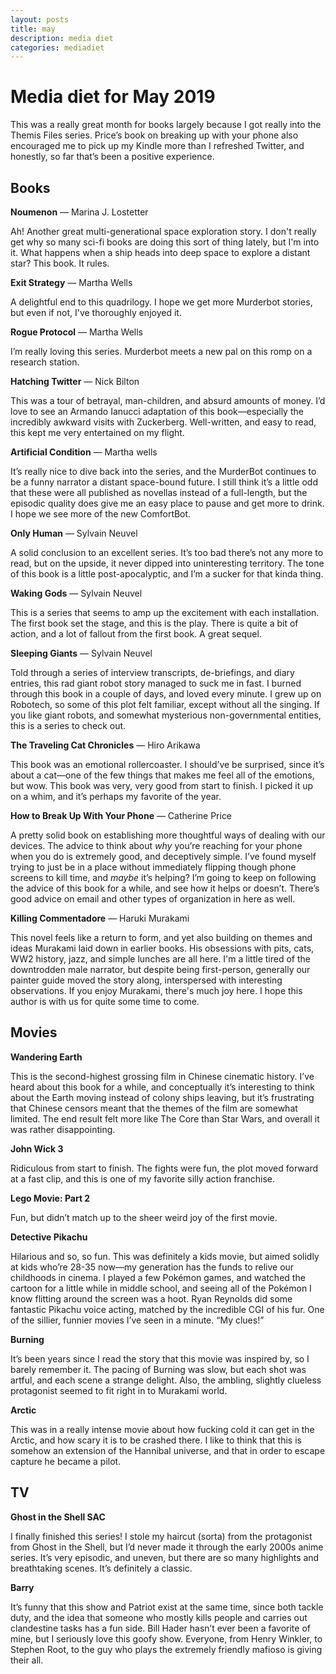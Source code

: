 ```yaml
---
layout: posts
title: may
description: media diet
categories: mediadiet
---
```


# Media diet for May 2019

This was a really great month for books largely because I got really into the Themis Files series. Price’s book on breaking up with your phone also encouraged me to pick up my Kindle more than I refreshed Twitter, and honestly, so far that’s been a positive experience. 

## Books

**Noumenon** — Marina J. Lostetter

Ah! Another great multi-generational space exploration story. I don't really get why so many sci-fi books are doing this sort of thing lately, but I'm into it. What happens when a ship heads into deep space to explore a distant star? This book. It rules.

**Exit Strategy** — Martha Wells

A delightful end to this quadrilogy. I hope we get more Murderbot stories, but even if not, I've thoroughly enjoyed it.

**Rogue Protocol** — Martha Wells

I’m really loving this series. Murderbot meets a new pal on this romp on a research station.

**Hatching Twitter** — Nick Bilton

This was a tour of betrayal, man-children, and absurd amounts of money. I’d love to see an Armando Ianucci adaptation of this book—especially the incredibly awkward visits with Zuckerberg. Well-written, and easy to read, this kept me very entertained on my flight.

**Artificial Condition** — Martha wells

It’s really nice to dive back into the series, and the MurderBot continues to be a funny narrator a distant space-bound future. I still think it’s a little odd that these were all published as novellas instead of a full-length, but the episodic quality does give me an easy place to pause and get more to drink. I hope we see more of the new ComfortBot.

**Only Human** — Sylvain Neuvel

A solid conclusion to an excellent series. It’s too bad there’s not any more to read, but on the upside, it never dipped into uninteresting territory. The tone of this book is a little post-apocalyptic, and I’m a sucker for that kinda thing.

**Waking Gods** — Sylvain Neuvel

This is a series that seems to amp up the excitement with each installation. The first book set the stage, and this is the play. There is quite a bit of action, and a lot of fallout from the first book. A great sequel.

**Sleeping Giants** — Sylvain Neuvel

Told through a series of interview transcripts, de-briefings, and diary entries, this rad giant robot story managed to suck me in fast. I burned through this book in a couple of days, and loved every minute. I grew up on Robotech, so some of this plot felt familiar, except without all the singing. If you like giant robots, and somewhat mysterious non-governmental entities, this is a series to check out.

**The Traveling Cat Chronicles** — Hiro Arikawa

This book was an emotional rollercoaster. I should’ve be surprised, since it’s about a cat—one of the few things that makes me feel all of the emotions, but wow. This book was very, very good from start to finish. I picked it up on a whim, and it’s perhaps my favorite of the year.

**How to Break Up With Your Phone** — Catherine Price

A pretty solid book on establishing more thoughtful ways of dealing with our devices. The advice to think about _why_ you’re reaching for your phone when you do is extremely good, and deceptively simple. I’ve found myself trying to just be in a place without immediately flipping though phone screens to kill time, and _maybe_ it’s helping? I’m going to keep on following the advice of this book for a while, and see how it helps or doesn’t. There’s good advice on email and other types of organization in here as well.

**Killing Commentadore** — Haruki Murakami

This novel feels like a return to form, and yet also building on themes and ideas Murakami laid down in earlier books. His obsessions with pits, cats, WW2 history, jazz, and simple lunches are all here. I'm a little tired of the downtrodden male narrator, but despite being first-person, generally our painter guide moved the story along, interspersed with interesting observations. If you enjoy Murakami, there's much joy here. I hope this author is with us for quite some time to come. 

## Movies

**Wandering Earth**

This is the second-highest grossing film in Chinese cinematic history. I’ve heard about this book for a while, and conceptually it’s interesting to think about the Earth moving instead of colony ships leaving, but it’s frustrating that Chinese censors meant that the themes of the film are somewhat limited. The end result felt more like The Core than Star Wars, and overall it was rather disappointing.

**John Wick 3**

Ridiculous from start to finish. The fights were fun, the plot moved forward at a fast clip, and this is one of my favorite silly action franchise.

**Lego Movie: Part 2**

Fun, but didn’t match up to the sheer weird joy of the first movie.

**Detective Pikachu**

Hilarious and so, so fun. This was definitely a kids movie, but aimed solidly at kids who’re 28-35 now—my generation has the funds to relive our childhoods in cinema. I played a few Pokémon games, and watched the cartoon for a little while in middle school, and seeing all of the Pokémon I know flitting around the screen was a hoot. Ryan Reynolds did some fantastic Pikachu voice acting, matched by the incredible CGI of his fur. One of the sillier, funnier movies I’ve seen in a minute. “My clues!”

**Burning**

It’s been years since I read the story that this movie was inspired by, so I barely remember it. The pacing of Burning was slow, but each shot was artful, and each scene a strange delight. Also, the ambling, slightly clueless protagonist seemed to fit right in to Murakami world.

**Arctic**

This was in a really intense movie about how fucking cold it can get in the Arctic, and how scary it is to be crashed there. I like to think that this is somehow an extension of the Hannibal universe, and that in order to escape capture he became a pilot.

## TV

**Ghost in the Shell SAC**

I finally finished this series! I stole my haircut (sorta) from the protagonist from Ghost in the Shell, but I’d never made it through the early 2000s anime series. It’s very episodic, and uneven, but there are so many highlights and breathtaking scenes. It’s definitely a classic.

**Barry**

It’s funny that this show and Patriot exist at the same time, since both tackle duty, and the idea that someone who mostly kills people and carries out clandestine tasks has a fun side. Bill Hader hasn’t ever been a favorite of mine, but I seriously love this goofy show. Everyone, from Henry Winkler, to Stephen Root, to the guy who plays the extremely friendly mafioso is giving their all.